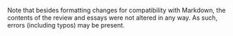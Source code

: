 Note that besides formatting changes for compatibility with Markdown, the contents of the review and essays were not altered in any way. As such, errors (including typos) may be present.
